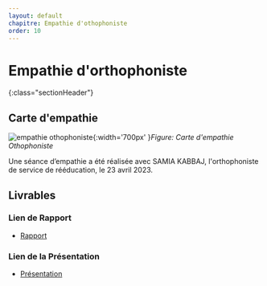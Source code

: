 ```yaml
---
layout: default
chapitre: Empathie d'othophoniste
order: 10
---
```


# Empathie d'orthophoniste
{:class="sectionHeader"}

<!-- new slide -->
## Carte d'empathie

![empathie othophoniste](./empathie-orthophoniste/images/orthophoniste.png){:width='700px' }*Figure: Carte d'empathie Othophoniste*

<!-- note -->

Une séance d’empathie a été réalisée avec SAMIA KABBAJ, l'orthophoniste de service de rééducation, le 23 avril 2023.


## Livrables

### Lien de Rapport
- [Rapport](/besoin/empathie-orthophoniste/rapport.html)

### Lien de la Présentation
- [Présentation](/besoin/empathie-orthophoniste/presentation.html)

<!-- new slide -->
